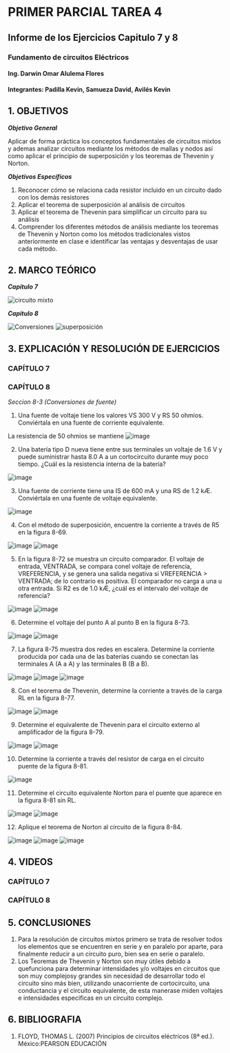 # PRIMER PARCIAL TAREA 4

## Informe de los Ejercicios Capitulo 7 y 8
### Fundamento de circuitos Eléctricos 
#### Ing. Darwin Omar Alulema Flores

#### Integrantes: Padilla Kevin, Samueza David, Avilés Kevin

## 1. OBJETIVOS
***Objetivo General***

Aplicar de forma práctica los conceptos fundamentales de circuitos mixtos y ademas analizar circuitos mediante los métodos de mallas y nodos así como aplicar el principio de superposición y los teoremas de Thevenin y Norton.

***Objetivos Específicos***

1. Reconocer cómo se relaciona cada resistor incluido en un circuito dado con los demás resistores
2. Aplicar el teorema de superposición al análisis de circuitos
3. Aplicar el teorema de Thevenin para simplificar un circuito para su análisis
4. Comprender los diferentes métodos de análisis mediante los teoremas de
Thevenin y Norton como los métodos tradicionales vistos anteriormente en clase
e identificar las ventajas y desventajas de usar cada método. 

## 2. MARCO TEÓRICO
***Capitulo 7***

![circuito mixto](https://user-images.githubusercontent.com/94129932/146842317-8b70c8d2-d2b5-467d-b813-88ca2fa64882.png)

***Capitulo 8***

![Conversiones](https://user-images.githubusercontent.com/94129932/146842329-40f63331-0543-4eb9-9368-d631018c0c2a.png)
![superposición](https://user-images.githubusercontent.com/94129932/146842347-b605d965-0dfd-46ee-8aba-1537043bda75.png)


## 3. EXPLICACIÓN Y RESOLUCIÓN DE EJERCICIOS
### CAPÍTULO 7


### CAPÍTULO 8

*Seccion 8-3 (Conversiones de fuente)*
1. Una fuente de voltaje tiene los valores VS  300 V y RS  50 ohmios. Conviértala en una fuente de corriente equivalente.

La resistencia de 50 ohmios se mantiene 
![image](https://user-images.githubusercontent.com/93794279/146845117-57c6876d-c56f-425e-ae41-9891e2e3bed2.png)

2. Una batería tipo D nueva tiene entre sus terminales un voltaje de 1.6 V y puede suministrar hasta 8.0 A a un cortocircuito durante muy poco tiempo. ¿Cuál es la resistencia interna de la batería?

![image](https://user-images.githubusercontent.com/93794279/146845681-3811f143-df31-4af6-bdc0-96aa66254992.png)

3. Una fuente de corriente tiene una IS de 600 mA y una RS de 1.2 kÆ. Conviértala en una fuente de voltaje equivalente.

![image](https://user-images.githubusercontent.com/93794279/146846088-3ee7e9bd-c2ae-46e0-a03f-97115d35c373.png)

4. Con el método de superposición, encuentre la corriente a través de R5 en la figura 8-69.

![image](https://user-images.githubusercontent.com/93794279/146849859-27cdcfc5-7341-4f12-bec7-8dc129a27707.png)
![image](https://user-images.githubusercontent.com/93794279/146850042-6399a485-7265-4657-afa2-4176d34bc5a9.png)

5. En la figura 8-72 se muestra un circuito comparador. El voltaje de entrada, VENTRADA, se compara conel voltaje de referencia, VREFERENCIA, y se genera una salida negativa si VREFERENCIA > VENTRADA; de lo contrario es positiva. El comparador no carga a una u otra entrada. Si R2 es de 1.0 kÆ, ¿cuál es el intervalo del voltaje de referencia?

![image](https://user-images.githubusercontent.com/93794279/146850330-fe7f3d56-6a65-4edb-ab99-5817900772ef.png)
![image](https://user-images.githubusercontent.com/93794279/146850570-eb49d110-2e39-4cca-9e6c-89bb470a5c02.png)

6. Determine el voltaje del punto A al punto B en la figura 8-73.

![image](https://user-images.githubusercontent.com/93794279/146850923-1ac699e5-062d-4363-9e20-10a093f1743d.png)
![image](https://user-images.githubusercontent.com/93794279/146851308-07b23e15-d4fa-4730-a472-e05384169ae9.png)

7. La figura 8-75 muestra dos redes en escalera. Determine la corriente producida por cada una de las baterías cuando se conectan las terminales A (A a A) y las terminales B (B a B).

![image](https://user-images.githubusercontent.com/93794279/146852373-c575f7fc-280a-4790-b7db-82928c703a15.png)
![image](https://user-images.githubusercontent.com/93794279/146852452-0299efb2-b0c9-4842-a8c7-e838934eecb9.png)
![image](https://user-images.githubusercontent.com/93794279/146852485-d259f075-af8a-4429-b348-edb8760d5b3c.png)
 
 8. Con el teorema de Thevenin, determine la corriente a través de la carga RL en la figura 8-77.

![image](https://user-images.githubusercontent.com/93794279/146955222-d6a14975-1740-4ed1-80ad-cf84484a3809.png)
![image](https://user-images.githubusercontent.com/93794279/146957192-9e9f59af-71a3-4c2d-a76b-c720a64723a0.png)

9. Determine el equivalente de Thevenin para el circuito externo al amplificador de la figura 8-79.

![image](https://user-images.githubusercontent.com/93794279/146957444-7160c7c5-f965-4c32-a5cc-534906f7b1e9.png)
![image](https://user-images.githubusercontent.com/93794279/146958752-0d2c83ff-d5ac-4cee-abab-bbb947c6b6e3.png)

10. Determine la corriente a través del resistor de carga en el circuito puente de la figura 8-81.

![image](https://user-images.githubusercontent.com/93794279/146962605-e0ea02f0-7216-49d0-a76a-aca77ceaad04.png)

11. Determine el circuito equivalente Norton para el puente que aparece en la figura 8-81 sin RL.

![image](https://user-images.githubusercontent.com/93794279/147974677-ea4c3fa5-a0ba-4bbf-8ff6-e992511ec46c.png)
![image](https://user-images.githubusercontent.com/93794279/147974700-fd71a098-3ebf-42b6-bd9b-f990ce379c1d.png)

12. Aplique el teorema de Norton al circuito de la figura 8-84.

![image](https://user-images.githubusercontent.com/93794279/147974748-bcb062d4-788f-4ac8-b440-b163ace8c6ec.png)
![image](https://user-images.githubusercontent.com/93794279/147975596-0ee9e061-e525-41fb-8918-9de94b0bb543.png)
![image](https://user-images.githubusercontent.com/93794279/147975624-74d7373b-a104-4e02-ac05-48de988d73e2.png)






## 4. VIDEOS
### CAPÍTULO 7
### CAPÍTULO 8
## 5. CONCLUSIONES
1. Para la resolución de circuitos mixtos primero se trata de resolver todos los elementos que se encuentren en serie y en paralelo por aparte, para finalmente reducir a un circuito puro, bien sea en serie o paralelo.
2. Los Teoremas de Thevenin y Norton son muy útiles debido a quefunciona para determinar intensidades y/o voltajes en circuitos que son muy complejosy grandes sin necesidad de desarrollar todo el circuito sino más bien, utilizando unacorriente de cortocircuito, una conductancia y el circuito equivalente, de esta manerase miden voltajes e intensidades especificas en un circuito complejo.
## 6. BIBLIOGRAFIA
1. FLOYD, THOMAS L. (2007) Principios de circuitos eléctricos (8ª ed.). México:PEARSON EDUCACIÓN
